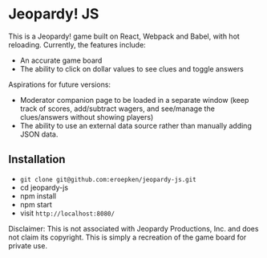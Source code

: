# Jeopardy! JS

This is a Jeopardy! game built on React, Webpack and Babel, with hot reloading. Currently, the features include:
* An accurate game board
* The ability to click on dollar values to see clues and toggle answers

Aspirations for future versions:
* Moderator companion page to be loaded in a separate window (keep track of scores, add/subtract wagers, and see/manage the clues/answers without showing players)
* The ability to use an external data source rather than manually adding JSON data.

## Installation
* `git clone git@github.com:eroepken/jeopardy-js.git`
* cd jeopardy-js
* npm install
* npm start
* visit `http://localhost:8080/`

Disclaimer: This is not associated with Jeopardy Productions, Inc. and does not claim its copyright. This is simply a recreation of the game board for private use.
